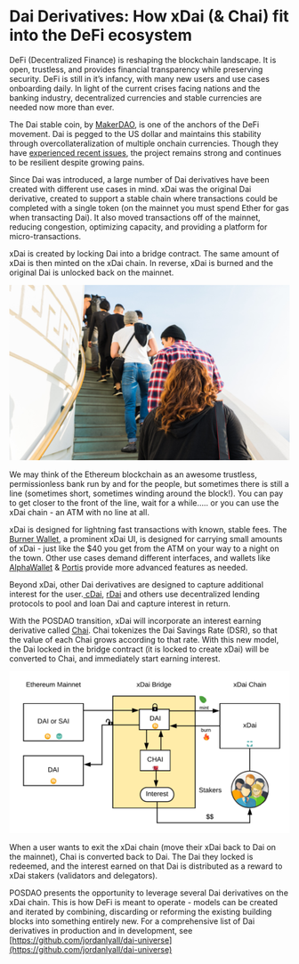 # Dai Derivatives: How xDai \(& Chai\) fit into the DeFi ecosystem

DeFi \(Decentralized Finance\) is reshaping the blockchain landscape. It is open, trustless, and provides financial transparency while preserving security. DeFi is still in it’s infancy, with many new users and use cases onboarding daily. In light of the current crises facing nations and the banking industry, decentralized currencies and stable currencies are needed now more than ever.

The Dai stable coin, by [MakerDAO](https://makerdao.com/), is one of the anchors of the DeFi movement. Dai is pegged to the US dollar and maintains this stability through overcollateralization of multiple onchain currencies. Though they have [experienced recent issues](https://forum.makerdao.com/t/black-thursday-response-thread/1433), the project remains strong and continues to be resilient despite growing pains. 

Since Dai was introduced, a large number of Dai derivatives have been created with different use cases in mind.  xDai was the original Dai derivative, created to support a stable chain where transactions could be completed with a single token \(on the mainnet you must spend Ether for gas when transacting Dai\). It also moved transactions off of the mainnet, reducing congestion, optimizing capacity, and providing a platform for micro-transactions.

xDai is created by locking Dai into a bridge contract. The same amount of xDai is then minted on the xDai chain. In reverse, xDai is burned and the original Dai is unlocked back on the mainnet. 

![A line at Bank of Ethereum](../../.gitbook/assets/levi-jones-n0ctq0rroso-unsplash.jpg)

We may think of the Ethereum blockchain as an awesome trustless, permissionless bank run by and for the people, but sometimes there is still a line \(sometimes short, sometimes winding around the block!\). You can pay to get closer to the front of the line, wait for a while….. or you can use the xDai chain - an ATM with no line at all. 

xDai is designed for lightning fast transactions with known, stable fees. The [Burner Wallet](../../for-users/wallets/burner-wallet.md), a prominent xDai UI, is designed for carrying small amounts of xDai - just like the $40 you get from the ATM on your way to a night on the town. Other use cases demand different interfaces, and wallets like [AlphaWallet](../../for-users/wallets/alpha-wallet/) & [Portis](../../for-users/wallets/portis-wallet.md) provide more advanced features as needed.

Beyond xDai, other Dai derivatives are designed to capture additional interest for the user.[ cDai](https://defipulse.com/blog/what-is-cdai/), [rDai](https://rdai.money/) and others use decentralized lending protocols to pool and loan Dai and capture interest in return.

With the POSDAO transition, xDai will incorporate an interest earning derivative called [Chai](https://chai.money/). Chai tokenizes the Dai Savings Rate \(DSR\), so that the value of each Chai grows according to that rate. With this new model, the Dai locked in the bridge contract \(it is locked to create xDai\) will be converted to Chai, and immediately start earning interest.

![](../../.gitbook/assets/stakers-2.png)

When a user wants to exit the xDai chain \(move their xDai back to Dai on the mainnet\), Chai is converted back to Dai. The Dai they locked is redeemed, and the interest earned on that Dai is distributed as a reward to xDai stakers \(validators and delegators\).

POSDAO presents the opportunity to leverage several Dai derivatives on the xDai chain. This is how DeFi is meant to operate - models can be created and iterated by combining, discarding or reforming the existing building blocks into something entirely new.  For a comprehensive list of Dai derivatives in production and in development, see [https://github.com/jordanlyall/dai-universe](https://github.com/jordanlyall/dai-universe)


